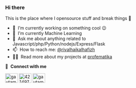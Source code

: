 ### Hi there 
This is the place where I opensource stuff and break things :rofl:

- 🔭 &nbsp;I’m currently working on something cool :wink:
- 🌱 &nbsp;I’m currently Machine Learning
- 💬 &nbsp;Ask me about anything related to Javascript/php/Python/nodejs/Express/Flask
- 📫 &nbsp;How to reach me: [@rivalhaikalhafizh](https://www.linkedin.com/in/rival-haikal-hafizh-b4359a174/) 
- 👨‍💻 &nbsp;Read more about my projects at [profematika](https://www.profematika.com/)

🔗 &nbsp;**Connect with me**
<p align="left">

<a href="https://www.linkedin.com/in/rival-haikal-hafizh-b4359a174/" target="blank"><img align="center" src="https://raw.githubusercontent.com/rahuldkjain/github-profile-readme-generator/master/src/images/icons/Social/linked-in-alt.svg" alt="gautamkrishnar" height="30" width="40" /></a>
<a href="#" target="blank"><img align="center" src="https://raw.githubusercontent.com/rahuldkjain/github-profile-readme-generator/master/src/images/icons/Social/stack-overflow.svg" alt="4214976" height="30" width="40" /></a>
<a href="https://www.instagram.com/rivalhaikalh/" target="blank"><img align="center" src="https://raw.githubusercontent.com/rahuldkjain/github-profile-readme-generator/master/src/images/icons/Social/instagram.svg" alt="gautamkrishnar" height="30" width="40" /></a>
